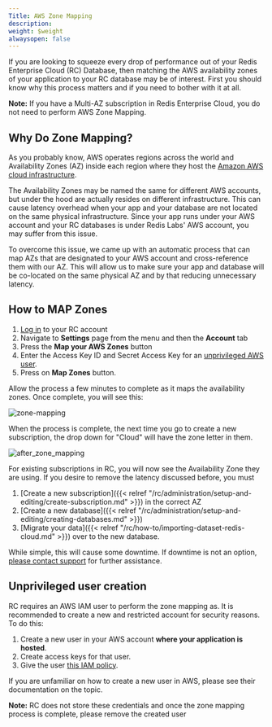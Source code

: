 ```yaml
---
Title: AWS Zone Mapping
description: 
weight: $weight
alwaysopen: false
---
```

If you are looking to squeeze every drop of performance out of your
Redis Enterprise Cloud (RC) Database, then matching the AWS availability
zones of your application to your RC database may be of interest. First
you should know why this process matters and if you need to bother with
it at all.

**Note:** If you have a Multi-AZ subscription in Redis Enterprise Cloud,
you do not need to perform AWS Zone Mapping.

## Why Do Zone Mapping?

As you probably know, AWS operates regions across the world and
Availability Zones (AZ) inside each region where they host the [Amazon
AWS cloud
infrastructure](https://aws.amazon.com/about-aws/global-infrastructure/).

The Availability Zones may be named the same for different AWS accounts,
but under the hood are actually resides on different infrastructure.
This can cause latency overhead when your app and your database are not
located on the same physical infrastructure. Since your app runs under
your AWS account and your RC databases is under Redis Labs' AWS account,
you may suffer from this issue.

To overcome this issue, we came up with an automatic process that can
map AZs that are designated to your AWS account and cross-reference them
with our AZ. This will allow us to make sure your app and database will
be co-located on the same physical AZ and by that reducing unnecessary
latency.

## How to MAP Zones

1. [Log in](https://app.redislabs.com/#/login) to your RC account
1. Navigate to **Settings** page from the menu and then the **Account**
    tab
1. Press the **Map your AWS Zones** button
1. Enter the Access Key ID and Secret Access Key for an [unprivileged
    AWS user](#unprivileged-user).
1. Press on **Map Zones** button.

Allow the process a few minutes to complete as it maps the availability
zones. Once complete, you will see this:

![zone-mapping](/images/rc/zone-mapping.png?width=600&height=359)

When the process is complete, the next time you go to create a new
subscription, the drop down for "Cloud" will have the zone letter in
them.

![after_zone_mapping](/images/rc/after_zone_mapping.png?width=600&height=192)

For existing subscriptions in RC, you will now see the Availability Zone
they are using. If you desire to remove the latency discussed before,
you must

1. [Create a new
    subscription]({{< relref "/rc/administration/setup-and-editing/create-subscription.md" >}}) in
    the correct AZ
1. [Create a new
    database]({{< relref "/rc/administration/setup-and-editing/creating-databases.md" >}})
1. [Migrate your
    data]({{< relref "/rc/how-to/importing-dataset-redis-cloud.md" >}})
    over to the new database.

While simple, this will cause some downtime. If downtime is not an
option, [please contact
support](mailto:support@redislabs.com?Subject=Zero%20Downtime%20DB%20Migration)
for further assistance.

## Unprivileged user creation

RC requires an AWS IAM user to perform the zone mapping as. It is
recommended to create a new and restricted account for security reasons.
To do this:

1. Create a new user in your AWS account **where your application is
    hosted**.
1. Create access keys for that user.
1. Give the user [this IAM
    policy](/images/rc/zone-mapping-user-policy.json_.txt).

If you are unfamiliar on how to create a new user in AWS, please see
their documentation on the topic.

**Note:** RC does not store these credentials and once the zone mapping
process is complete, please remove the created user
